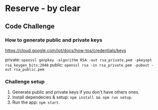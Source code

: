 # Reserve - by clear
## Code Challenge

### How to generate public and private keys
https://cloud.google.com/iot/docs/how-tos/credentials/keys

private: `openssl genpkey -algorithm RSA -out rsa_private.pem -pkeyopt rsa_keygen_bits:2048`
public: `openssl rsa -in rsa_private.pem -pubout -out rsa_public.pem`

### Challenge setup
1. Generate public and private keys if you don't have others ones.
2. Install dependecies & setup: `npm install && npm run setup`.
3. Run the app: `npm start`.